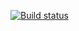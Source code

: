 [![Build status](https://ci.appveyor.com/api/projects/status/vgwrck1p7ht7kh1x?svg=true)](https://ci.appveyor.com/project/OlyaMa/typescript)